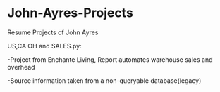 # John-Ayres-Projects
Resume Projects of John Ayres

US,CA OH and SALES.py:

  -Project from Enchante Living, Report automates warehouse sales and overhead
  
  -Source information taken from a non-queryable database(legacy)
  
